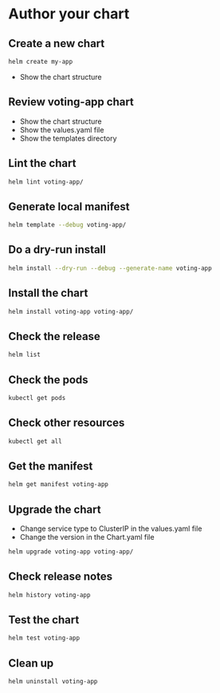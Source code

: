 # Author your chart

## Create a new chart

```bash
helm create my-app
```

- Show the chart structure

## Review voting-app chart

- Show the chart structure
- Show the values.yaml file
- Show the templates directory

## Lint the chart

```bash
helm lint voting-app/
```

## Generate local manifest

```bash
helm template --debug voting-app/
```

## Do a dry-run install

```bash
helm install --dry-run --debug --generate-name voting-app
```

## Install the chart

```bash
helm install voting-app voting-app/
```

## Check the release

```bash
helm list
```

## Check the pods

```bash
kubectl get pods
```

## Check other resources

```bash
kubectl get all
```

## Get the manifest

```bash
helm get manifest voting-app
```

## Upgrade the chart

- Change service type to ClusterIP in the values.yaml file
- Change the version in the Chart.yaml file

```bash
helm upgrade voting-app voting-app/
```

## Check release notes

```bash
helm history voting-app
```

## Test the chart

```bash
helm test voting-app
```

## Clean up

```bash
helm uninstall voting-app
```
